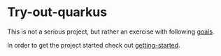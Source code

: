 # Try-out-quarkus

This is not a serious project, but rather an exercise with following [goals](./documentation/goals.md).

In order to get the project started check out [getting-started](./documentation/getting-started.md).